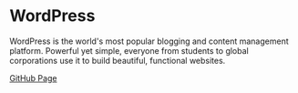 # WordPress

WordPress is the world's most popular blogging and content management platform. Powerful yet simple, everyone from students to global corporations use it to build beautiful, functional websites.

[GitHub Page](https://github.com/bitnami/containers/tree/main/bitnami/wordpress)
